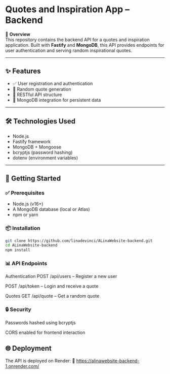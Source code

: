 # Quotes and Inspiration App – Backend

📱 **Overview**  
This repository contains the backend API for a quotes and inspiration application. Built with **Fastify** and **MongoDB**, this API provides endpoints for user authentication and serving random inspirational quotes.

---

## ✨ Features

- ✅ User registration and authentication
- 💬 Random quote generation
- 🔁 RESTful API structure
- 🧠 MongoDB integration for persistent data

---

## 🛠️ Technologies Used

- Node.js
- Fastify framework
- MongoDB + Mongoose
- bcryptjs (password hashing)
- dotenv (environment variables)

---

## 🚀 Getting Started

### ✅ Prerequisites

- Node.js (v16+)
- A MongoDB database (local or Atlas)
- npm or yarn

### 📦 Installation

```bash
git clone https://github.com/linadevinci/ALinaWebsite-backend.git
cd ALinaWebsite-backend
npm install
```

### 📊 API Endpoints
Authentication
POST /api/users – Register a new user

POST /api/token – Login and receive a quote

Quotes
GET /api/quote – Get a random quote

### 🔒 Security
Passwords hashed using bcryptjs

CORS enabled for frontend interaction

## 🌐 Deployment
The API is deployed on Render:
🔗 https://alinawebsite-backend-1.onrender.com/
